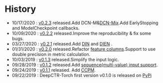 # History
- 10/17/2020 : [v0.2.3](https://github.com/shenweichen/DeepCTR-Torch/releases/tag/v0.2.3) released.Add DCN-M&[DCN-Mix](./Features.html#din-deep-interest-network).Add EarlyStopping and ModelCheckpoint callbacks.
- 10/09/2020 : [v0.2.2](https://github.com/shenweichen/DeepCTR-Torch/releases/tag/v0.2.2) released.Improve the reproducibility & fix some bugs.
- 03/27/2020 : [v0.2.1](https://github.com/shenweichen/DeepCTR-Torch/releases/tag/v0.2.1) released.Add [DIN](./Features.html#din-deep-interest-network) and [DIEN](./Features.html#dien-deep-interest-evolution-network) .
- 01/31/2020 : [v0.2.0](https://github.com/shenweichen/DeepCTR-Torch/releases/tag/v0.2.0) released.Refactor [feature columns](./Features.html#feature-columns).Support to use double precision in metric calculation.
- 10/03/2019 : [v0.1.3](https://github.com/shenweichen/DeepCTR-Torch/releases/tag/v0.1.3) released.Simplify the input logic.
- 09/28/2019 : [v0.1.2](https://github.com/shenweichen/DeepCTR-Torch/releases/tag/v0.1.2) released.Add [sequence(multi-value) input support](./Examples.html#multi-value-input-movielens).
- 09/24/2019 : [v0.1.1](https://github.com/shenweichen/DeepCTR-Torch/releases/tag/v0.1.1) released. Add [CCPM](./Features.html#ccpm-convolutional-click-prediction-model).
- 09/22/2019 : DeepCTR-Torch first version v0.1.0  is released on [PyPi](https://pypi.org/project/deepctr-torch/)